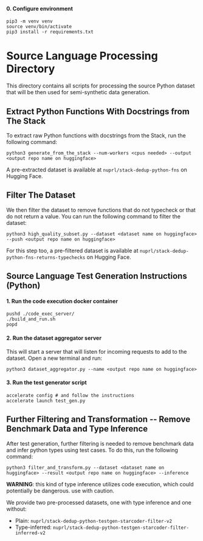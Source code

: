 #### 0. Configure environment

```
pip3 -m venv venv
source venv/bin/activate
pip3 install -r requirements.txt
```

# Source Language Processing Directory

This directory contains all scripts for processing the source Python dataset that will be then used
for semi-synthetic data generation.

## Extract Python Functions With Docstrings from The Stack

To extract raw Python functions with docstrings from the Stack, run the following command:

```
python3 generate_from_the_stack --num-workers <cpus needed> --output <output repo name on huggingface>
```

A pre-extracted dataset is available at `nuprl/stack-dedup-python-fns` on Hugging Face.

## Filter The Dataset

We then filter the dataset to remove functions that do not typecheck or that do not return a value.
You can run the following command to filter the dataset:

```
python3 high_quality_subset.py --dataset <dataset name on huggingface> --push <output repo name on huggingface>
```

For this step too, a pre-filtered dataset is available at `nuprl/stack-dedup-python-fns-returns-typechecks` on Hugging Face.

## Source Language Test Generation Instructions (Python)

#### 1. Run the code execution docker container

```
pushd ./code_exec_server/
./build_and_run.sh
popd
```

#### 2. Run the dataset aggregator server

This will start a server that will listen for incoming requests to add to the dataset. Open a new terminal and run:

```
python3 dataset_aggregator.py --name <output repo name on huggingface>
```

#### 3. Run the test generator script

```
accelerate config # and follow the instructions
accelerate launch test_gen.py
```

## Further Filtering and Transformation -- Remove Benchmark Data and Type Inference

After test generation, further filtering is needed to remove benchmark data and infer python types
using test cases. To do this, run the following command:

```
python3 filter_and_transform.py --dataset <dataset name on huggingface> --result <output repo name on huggingface> --inference
```

**WARNING**: this kind of type inference utilizes code execution, which could potentially be dangerous. use with caution.

We provide two pre-processed datasets, one with type inference and one without:

- Plain: `nuprl/stack-dedup-python-testgen-starcoder-filter-v2`
- Type-inferred: `nuprl/stack-dedup-python-testgen-starcoder-filter-inferred-v2`
